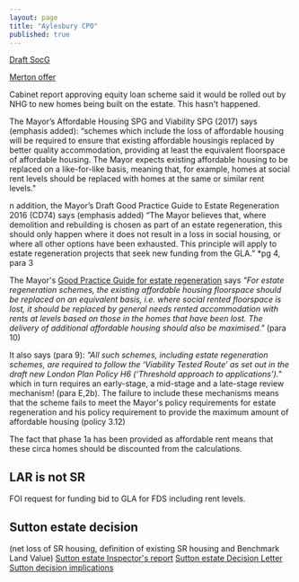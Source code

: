 ```yaml
---
layout: page
title: "Aylesbury CPO"
published: true
---
```


[Draft SocG](/img/AylesburyDraftSocG.odt)

[Merton offer](/img/mertonoffer.pdf)

Cabinet report approving equity loan scheme said it would be rolled out by NHG to new homes being built on the estate. This hasn't happened. 



The Mayor’s Affordable Housing SPG and Viability SPG (2017) says (emphasis added): “schemes which include the  loss  of  affordable  housing  will  be  required  to  ensure  that  existing affordable housingis replaced by better quality accommodation, providing at   least   the   equivalent   floorspace   of   affordable   housing.   The   Mayor expects existing affordable housing to be replaced on a like-for-like basis, meaning that, for example, homes at social rent levels should be replaced with homes at the same or similar rent levels."

n addition, the Mayor’s Draft Good Practice Guide to Estate Regeneration 2016  (CD74)  says  (emphasis  added)  “The  Mayor  believes  that,  where demolition and rebuilding is chosen as part of an estate regeneration, this should only happen where it does not result in a loss in social housing, or where  all  other  options  have  been  exhausted.  This  principle  will  apply  to estate regeneration projects that seek new funding from the GLA.” *pg 4, para 3

The Mayor's [Good Practice Guide for estate regeneration](https://www.london.gov.uk/sites/default/files/better-homes-for-local-people-the-mayors-good-practice-guide-to-estate-regeneration.pdf) says _"For estate regeneration schemes, the existing affordable housing floorspace should be replaced on an equivalent basis, i.e. where social rented floorspace is lost, it should be replaced by general needs rented accommodation with rents at levels based on those in the homes that have been lost. The delivery of additional affordable housing should also be maximised."_ (para 10)


It also says (para 9): _"All such schemes, including estate regeneration schemes, are required to follow the ‘Viability Tested Route’ as set out in the draft new London Plan Policy H6 (‘Threshold approach to applications’)."_ which in turn requires an early-stage, a mid-stage and a late-stage review mechanism! (para E,2b). The failure to include these mechanisms means that the scheme fails to meet the Mayor's policy requirements for estate regeneration and his policy requirement to provide the maximum amount of affordable housing (policy 3.12)


The fact that phase 1a has been provided as affordable rent means that these circa homes should be discounted from the calculations.

## LAR is not SR
FOI request for funding bid to GLA for FDS including rent levels.

## Sutton estate decision
(net loss of SR housing, definition of existing SR housing and Benchmark Land Value)
[Sutton estate Inspector's report](/img/suttonIR.pdf)
[Sutton estate Decision Letter](/img/suttonDL.pdf)
[Sutton decision implications](/img/suttonimplications.pdf)
